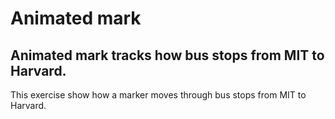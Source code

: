 # Animated mark
## Animated mark tracks how bus stops from MIT to Harvard.
This exercise show how a marker moves through bus stops from MIT to Harvard.
